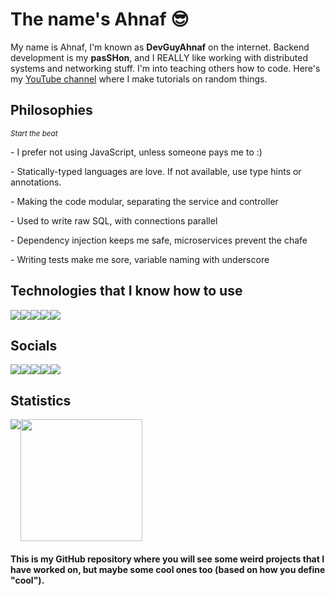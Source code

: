 # The name's Ahnaf 😎

<p>My name is Ahnaf, I'm known as <b>DevGuyAhnaf</b> on the internet. Backend development is my <b>pasSHon</b>, and I REALLY like working with distributed systems and networking stuff. I'm into teaching others how to code. Here's my <a href="https://youtube.com/c/ahnafzamil">YouTube channel</a> where I make tutorials on random things.</p>

## Philosophies

<small><i>Start the beat</i></small>

<p>- I prefer not using JavaScript, unless someone pays me to :)</p>
<p>- Statically-typed languages are love. If not available, use type hints or annotations.
<p>- Making the code modular, separating the service and controller</p>
<p>- Used to write raw SQL, with connections parallel</p>
<p>- Dependency injection keeps me safe, microservices prevent the chafe</p>
<p>- Writing tests make me sore, variable naming with underscore</p>

## Technologies that I know how to use

<div style="display: flex;">
  <img src="https://img.shields.io/badge/-StackOverflow-001633?style=for-the-badge&logo=stackoverflow">
  <img src="https://img.shields.io/badge/-Google-001633?style=for-the-badge&logo=google">
  <img src="https://img.shields.io/badge/-Geeks For Geeks-001633?style=for-the-badge&logo=geeksforgeeks">
  <img src="https://img.shields.io/badge/-YouTube-001633?style=for-the-badge&logo=youtube">
  <img src="https://img.shields.io/badge/-Dev.To-001633?style=for-the-badge&logo=devdotto">
</div>

## Socials
<div style="display: flex;">
  <a href="https://discord.gg/3chuca3EMh"><img src="https://img.shields.io/badge/-Discord-black?style=for-the-badge&logo=discord"></a>
  <a href="https://twitter.com/devguyahnaf"><img src="https://img.shields.io/badge/-Twitter-black?style=for-the-badge&logo=twitter"></a>
  <a href="https://youtube.com/c/ahnafzamil"><img src="https://img.shields.io/badge/-YouTube-black?style=for-the-badge&logo=youtube"></a>
  <a href="https://dev.to/devguyahnaf"><img src="https://img.shields.io/badge/-Dev.to-black?style=for-the-badge&logo=dev.to"></a>
  <a href="mailto:ahnaf@ahnafzamil.com"><img src="https://img.shields.io/badge/-Email-black?style=for-the-badge&logo=gmail"></a>
</div>

## Statistics
<p style="display: flex; width: 100%;" align="center">
  <img src="https://github-readme-stats.vercel.app/api?username=ahnaf-zamil&show_icons=true&theme=react" />
  <img src="https://github-readme-stats.vercel.app/api/top-langs/?username=ahnaf-zamil&layout=compact&card_width=250&langs_count=6&theme=react" height="195rem"  />
</p>

<h4>This is my GitHub repository where you will see some weird projects that I have worked on, but maybe some cool ones too (based on how you define "cool").</h4>
